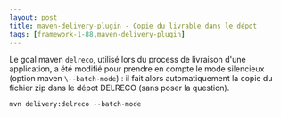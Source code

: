 ```yaml
---
layout: post
title: maven-delivery-plugin - Copie du livrable dans le dépot
tags: [framework-1-88,maven-delivery-plugin]
---
```

Le goal maven ```delreco```, utilisé lors du process de livraison d'une application, a été modifié pour prendre en compte le mode silencieux (option maven ```\--batch-mode```) : il fait alors automatiquement la copie du fichier zip dans le dépot DELRECO (sans poser la question).

```mvn delivery:delreco --batch-mode```